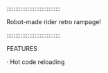 :::::::::::::::::::::::::::::::

Robot-made rider retro rampage!

:::::::::::::::::::::::::::::::


FEATURES

· Hot code reloading

